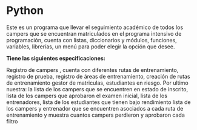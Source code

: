 # Python

Este es un programa que llevar el seguimiento académico de todos los campers que se encuentran matriculados en el programa intensivo de programación, cuenta con listas, diccionarios y módulos, funciones, variables, librerías, un menú para poder elegir la opción que desee.

**Tiene  las siguientes especificaciones:**

Registro de campers , cuenta con diferentes rutas de entrenamiento, registro de prueba, registro de áreas de entrenamiento, creación de rutas de entrenamiento  gestor de matriculas, estudiantes en riesgo. 
Por ultimo nuestra:  la lista de los campers que se encuentren en estado de inscrito, lista de los campers que aprobaron el examen inicial, lista de los entrenadores, lista de los estudiantes que tienen bajo rendimiento lista de los campers y entrenador que se encuentren asociados a cada ruta de entrenamiento y muestra cuantos campers perdieron y aprobaron cada filtro



